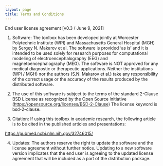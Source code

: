 ```yaml
---
layout: page
title: Terms and Conditions
---
```


End user license agreement [v0.3 / June 9, 2021]

1)	Software: The toolbox has been developed jointly at Worcester Polytechnic Institute (WPI) and Massachusetts General Hospital (MGH) by Sergey N. Makarov et al. The software is provided ‘as is’ and it is intended to be used solely for research purposes for computational modeling of electroencephalography (EEG) and magnetoencephalography (MEG). The software is NOT approved for any medical diagnostic or therapeutic applications. Neither the institutions (WPI / MGH) nor the authors (S.N. Makarov et al.) take any responsibility of the correct usage or the accuracy of the results produced by the distributed software. 

2) The use of this software is subject to the terms of the standard 2-Clause BSD License as recognized by the Open Source Initiative (https://opensource.org/licenses/BSD-2-Clause) The license keyword is bsd-2-clause. 

3)	Citation: If using this toolbox in academic research, the following article is to be cited in the published articles and presentations:

https://pubmed.ncbi.nlm.nih.gov/32746015/

4)	Updates: The authors reserve the right to update the software and the license agreement without further notice. Updating to a new software version implicates that the end user is agreeing to the updated license agreement that will be included as a part of the distribution package.
